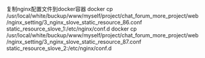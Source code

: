 复制nginx配置文件到docker容器
docker cp /usr/local/white/buckup/www/myself/project/chat_forum_more_project/web/nginx_setting/3_nginx_slove_static_resource_86.conf static_resource_slove_1:/etc/nginx/conf.d
docker cp /usr/local/white/buckup/www/myself/project/chat_forum_more_project/web/nginx_setting/3_nginx_slove_static_resource_87.conf static_resource_slove_2:/etc/nginx/conf.d




